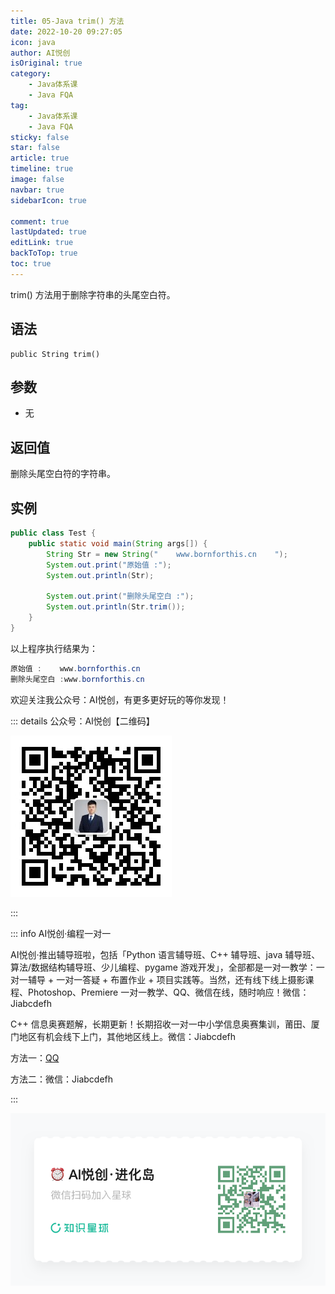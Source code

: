 ```yaml
---
title: 05-Java trim() 方法
date: 2022-10-20 09:27:05
icon: java
author: AI悦创
isOriginal: true
category: 
    - Java体系课
    - Java FQA
tag:
    - Java体系课
    - Java FQA
sticky: false
star: false
article: true
timeline: true
image: false
navbar: true
sidebarIcon: true

comment: true
lastUpdated: true
editLink: true
backToTop: true
toc: true
---
```


trim() 方法用于删除字符串的头尾空白符。

## 语法

```
public String trim()
```

## 参数

-   无

## 返回值

删除头尾空白符的字符串。

## 实例

```java
public class Test {
    public static void main(String args[]) {
        String Str = new String("    www.bornforthis.cn    ");
        System.out.print("原始值 :");
        System.out.println(Str);

        System.out.print("删除头尾空白 :");
        System.out.println(Str.trim());
    }
}
```

以上程序执行结果为：

```java
原始值 :    www.bornforthis.cn    
删除头尾空白 :www.bornforthis.cn
```

欢迎关注我公众号：AI悦创，有更多更好玩的等你发现！

::: details 公众号：AI悦创【二维码】

![](/gzh.jpg)

:::

::: info AI悦创·编程一对一

AI悦创·推出辅导班啦，包括「Python 语言辅导班、C++ 辅导班、java 辅导班、算法/数据结构辅导班、少儿编程、pygame 游戏开发」，全部都是一对一教学：一对一辅导 + 一对一答疑 + 布置作业 + 项目实践等。当然，还有线下线上摄影课程、Photoshop、Premiere 一对一教学、QQ、微信在线，随时响应！微信：Jiabcdefh

C++ 信息奥赛题解，长期更新！长期招收一对一中小学信息奥赛集训，莆田、厦门地区有机会线下上门，其他地区线上。微信：Jiabcdefh

方法一：[QQ](http://wpa.qq.com/msgrd?v=3&uin=1432803776&site=qq&menu=yes)

方法二：微信：Jiabcdefh

:::

![](/zsxq.jpg)
